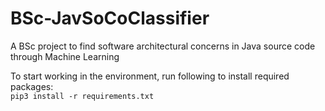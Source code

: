# BSc-JavSoCoClassifier
A BSc project to find software architectural concerns in Java source code through Machine Learning

To start working in the environment, run following to install required packages:   
`pip3 install -r requirements.txt`
